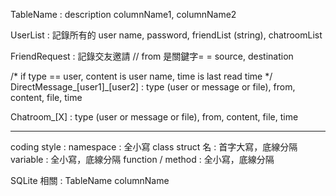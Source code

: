 
TableName : description
columnName1, columnName2


UserList : 記錄所有的 user
name, password, friendList (string), chatroomList

FriendRequest : 記錄交友邀請   // from 是關鍵字= =
source, destination

/* if type == user, content is user name, time is last read time */
DirectMessage_[user1]_[user2] :
type (user or message or file), from, content, file, time

Chatroom_[X] :
type (user or message or file), from, content, file, time

---

coding style :
namespace : 全小寫
class struct 名 : 首字大寫，底線分隔
variable : 全小寫，底線分隔
function / method : 全小寫，底線分隔

SQLite 相關 :
TableName
columnName